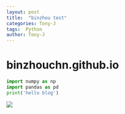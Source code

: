 ```yaml
---
layout: post
title:  "binzhou test"
categories: Tony-J
tags:  Python
author: Tony-J
---
```


# binzhouchn.github.io

```python
import numpy as np
import pandas as pd
print('hello blog')
```

![](https://img-blog.csdn.net/20180708101504970?watermark/2/text/aHR0cHM6Ly9ibG9nLmNzZG4ubmV0L3F1YW50YmFieQ==/font/5a6L5L2T/fontsize/400/fill/I0JBQkFCMA==/dissolve/70)
